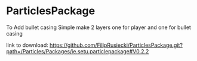# ParticlesPackage

To Add bullet casing Simple make 2 layers one for player and one for bullet casing

link to download: https://github.com/FilipRusiecki/ParticlesPackage.git?path=/Particles/Packages/ie.setu.particlepackage#V0.2.2
